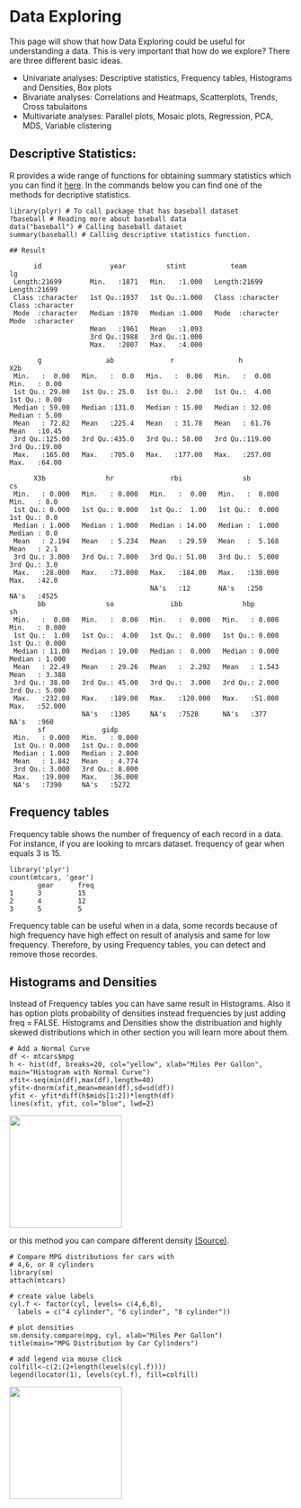 
# Data Exploring

This page will show that how Data Exploring could be useful for understanding a data. 
This is very important that how do we explore? There are three different basic ideas. 
- Univariate analyses: Descriptive statistics, Frequency tables, Histograms and Densities, Box plots
- Bivariate analyses: Correlations and Heatmaps, Scatterplots, Trends, Cross tabulaitons
- Multivariate analyses: Parallel plots, Mosaic plots, Regression, PCA, MDS, Variable clistering


## Descriptive Statistics:

R provides a wide range of functions for obtaining summary statistics which you can find it [here](http://www.statmethods.net/stats/descriptives.html). 
In the commands below you can find one of the methods for decriptive statistics.
```
library(plyr) # To call package that has baseball dataset
?baseball # Reading more about baseball data
data("baseball") # Calling baseball dataset
summary(baseball) # Calling descriptive statistics function. 

## Result

      id                 year          stint           team                lg           
 Length:21699       Min.   :1871   Min.   :1.000   Length:21699       Length:21699      
 Class :character   1st Qu.:1937   1st Qu.:1.000   Class :character   Class :character  
 Mode  :character   Median :1970   Median :1.000   Mode  :character   Mode  :character  
                    Mean   :1961   Mean   :1.093                                        
                    3rd Qu.:1988   3rd Qu.:1.000                                        
                    Max.   :2007   Max.   :4.000                                        
                                                                                        
       g                ab              r                h               X2b       
 Min.   :  0.00   Min.   :  0.0   Min.   :  0.00   Min.   :  0.00   Min.   : 0.00  
 1st Qu.: 29.00   1st Qu.: 25.0   1st Qu.:  2.00   1st Qu.:  4.00   1st Qu.: 0.00  
 Median : 59.00   Median :131.0   Median : 15.00   Median : 32.00   Median : 5.00  
 Mean   : 72.82   Mean   :225.4   Mean   : 31.78   Mean   : 61.76   Mean   :10.45  
 3rd Qu.:125.00   3rd Qu.:435.0   3rd Qu.: 58.00   3rd Qu.:119.00   3rd Qu.:19.00  
 Max.   :165.00   Max.   :705.0   Max.   :177.00   Max.   :257.00   Max.   :64.00  
                                                                                   
      X3b               hr              rbi               sb                cs      
 Min.   : 0.000   Min.   : 0.000   Min.   :  0.00   Min.   :  0.000   Min.   : 0.0  
 1st Qu.: 0.000   1st Qu.: 0.000   1st Qu.:  1.00   1st Qu.:  0.000   1st Qu.: 0.0  
 Median : 1.000   Median : 1.000   Median : 14.00   Median :  1.000   Median : 0.0  
 Mean   : 2.194   Mean   : 5.234   Mean   : 29.59   Mean   :  5.168   Mean   : 2.1  
 3rd Qu.: 3.000   3rd Qu.: 7.000   3rd Qu.: 51.00   3rd Qu.:  5.000   3rd Qu.: 3.0  
 Max.   :28.000   Max.   :73.000   Max.   :184.00   Max.   :130.000   Max.   :42.0  
                                   NA's   :12       NA's   :250       NA's   :4525  
       bb               so              ibb               hbp               sh        
 Min.   :  0.00   Min.   :  0.00   Min.   :  0.000   Min.   : 0.000   Min.   : 0.000  
 1st Qu.:  1.00   1st Qu.:  4.00   1st Qu.:  0.000   1st Qu.: 0.000   1st Qu.: 0.000  
 Median : 11.00   Median : 19.00   Median :  0.000   Median : 0.000   Median : 1.000  
 Mean   : 22.49   Mean   : 29.26   Mean   :  2.292   Mean   : 1.543   Mean   : 3.388  
 3rd Qu.: 38.00   3rd Qu.: 45.00   3rd Qu.:  3.000   3rd Qu.: 2.000   3rd Qu.: 5.000  
 Max.   :232.00   Max.   :189.00   Max.   :120.000   Max.   :51.000   Max.   :52.000  
                  NA's   :1305     NA's   :7528      NA's   :377      NA's   :960     
       sf              gidp       
 Min.   : 0.000   Min.   : 0.000  
 1st Qu.: 0.000   1st Qu.: 0.000  
 Median : 1.000   Median : 2.000  
 Mean   : 1.842   Mean   : 4.774  
 3rd Qu.: 3.000   3rd Qu.: 8.000  
 Max.   :19.000   Max.   :36.000  
 NA's   :7390     NA's   :5272    
```

## Frequency tables

Frequency table shows the number of frequency of each record in a data. 
For instance, if you are looking to mrcars dataset. frequency of gear when equals 3 is 15. 
```
library('plyr')
count(mtcars, 'gear')
       gear      freq
1      3         15
2      4         12
3      5         5
```
Frequency table can be useful when in a data, some records because of high frequency have high effect on result of analysis and same for low frequency. Therefore, by using Frequency tables, you can detect and remove those recordes.


## Histograms and Densities

Instead of Frequency tables you can have same result in Histograms. Also it has option plots probability of densities instead frequencies by just adding freq = FALSE. Histograms and Densities show the distribuation and highly skewed distributions which in other section you will learn more about them. 
```
# Add a Normal Curve
df <- mtcars$mpg 
h <- hist(df, breaks=20, col="yellow", xlab="Miles Per Gallon", main="Histogram with Normal Curve") 
xfit<-seq(min(df),max(df),length=40) 
yfit<-dnorm(xfit,mean=mean(df),sd=sd(df)) 
yfit <- yfit*diff(h$mids[1:2])*length(df) 
lines(xfit, yfit, col="blue", lwd=2)
```
<img width=200px; src="https://github.com/asikhalaban/R/blob/master/Screen%20Shot%202016-11-09%20at%201.46.31%20PM.png"><br>

or this method you can compare different density [(Source)](http://www.statmethods.net/graphs/density.html).
```
# Compare MPG distributions for cars with 
# 4,6, or 8 cylinders
library(sm)
attach(mtcars)

# create value labels 
cyl.f <- factor(cyl, levels= c(4,6,8),
  labels = c("4 cylinder", "6 cylinder", "8 cylinder")) 

# plot densities 
sm.density.compare(mpg, cyl, xlab="Miles Per Gallon")
title(main="MPG Distribution by Car Cylinders")

# add legend via mouse click
colfill<-c(2:(2+length(levels(cyl.f)))) 
legend(locator(1), levels(cyl.f), fill=colfill)
```
<img width=200px; src="https://github.com/asikhalaban/R/blob/master/img/Screen%20Shot%202016-11-09%20at%201.56.35%20PM.png"><br>
